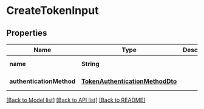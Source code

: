 # CreateTokenInput

## Properties

| Name                     | Type                                                                | Description | Notes             |
| ------------------------ | ------------------------------------------------------------------- | ----------- | ----------------- |
| **name**                 | **String**                                                          |             | [default to null] |
| **authenticationMethod** | [**TokenAuthenticationMethodDto**](TokenAuthenticationMethodDto.md) |             | [default to null] |

[[Back to Model list]](../README.md#documentation-for-models) [[Back to API list]](../README.md#documentation-for-api-endpoints) [[Back to README]](../README.md)
